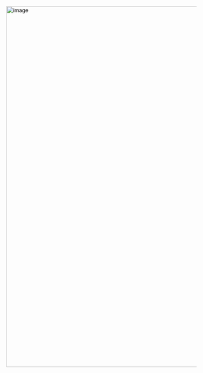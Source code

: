 <img width="1919" height="955" alt="image" src="https://github.com/user-attachments/assets/d0d0ce0b-aaf4-476f-a651-27e59a1d6130" />

